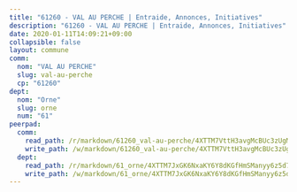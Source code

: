 ```yaml
---
title: "61260 - VAL AU PERCHE | Entraide, Annonces, Initiatives"
description: "61260 - VAL AU PERCHE | Entraide, Annonces, Initiatives"
date: 2020-01-11T14:09:21+09:00
collapsible: false
layout: commune
comm:
  nom: "VAL AU PERCHE"
  slug: val-au-perche
  cp: "61260"
dept:
  nom: "Orne"
  slug: orne
  num: "61"
peerpad:
  comm:
    read_path: /r/markdown/61260_val-au-perche/4XTTM7VttH3avgMcBUc3zUgMqaMmejgN7e7B9MaUhUZERKDs6
    write_path: /w/markdown/61260_val-au-perche/4XTTM7VttH3avgMcBUc3zUgMqaMmejgN7e7B9MaUhUZERKDs6-K3TgUyLjiqqsTp9PHYafKwBFcJnC2Rnjbs6hvtGa9UwrX6bpxdZyiEU15ooD2wtV1zmdzKy4NyR89tTsDXQzYZ8PaKmypAymeWYw1yqSaJpyp4UpfPzQ83riuwejQzLmqBebuJb2
  dept:
    read_path: /r/markdown/61_orne/4XTTM7JxGK6NxaKY6Y8dKGfHmSManyy6z5d78TaTcUn3zJjy6
    write_path: /w/markdown/61_orne/4XTTM7JxGK6NxaKY6Y8dKGfHmSManyy6z5d78TaTcUn3zJjy6-K3TgUN9f9h2Fmk7w15QXNPtmJYWWDYEB4sLb6BW46ErzRh2NG4TmnnXd3GJfJ3dVSNBE8WudjKbLAy4CD2mQTtYeoUAUzvKztzGsCxcQ4ezpe7WGMgkNubsBkL3vV47Zushr5DqN
---
```


